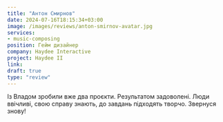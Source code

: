 ```yaml
---
title: "Антон Смирнов"
date: 2024-07-16T18:15:34+03:00
image: /images/reviews/anton-smirnov-avatar.jpg
services:
- music-composing
position: Гейм дизайнер
company: Haydee Interactive
project: Haydee II
link:
draft: true
type: "review"
---
```


Із Владом зробили вже два проєкти. Результатом задоволені. Люди ввічливі, свою справу знають, до завдань підходять творчо. Звернуся знову!